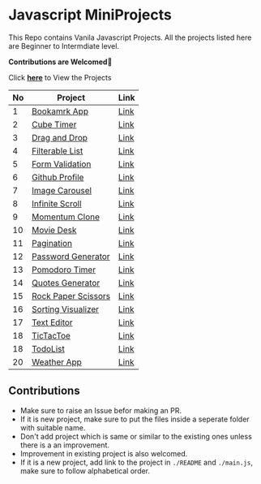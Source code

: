 # Javascript MiniProjects

This Repo contains Vanila Javascript Projects. All the projects listed here are Beginner to Intermdiate level. 

**Contributions are Welcomed💙**

Click [**here**](https://mani-barathi.github.io/Javascript_MiniProjects/) to View the Projects

| No  | Project																												| Link                                                                                         |
| --- | --------------------------------------------------------------------------------------------------------------------| -------------------------------------------------------------------------------------------- |
| 1   | [Bookamrk App](https://github.com/mani-barathi/Javascript_MiniProjects/tree/master/Bookmark-app)             		| [Link](https://mani-barathi.github.io/Javascript_MiniProjects/Bookmark-app/index.html)       |
| 2   | [Cube Timer](https://github.com/mani-barathi/Javascript_MiniProjects/tree/master/CubeTimer)                  		| [Link](https://mani-barathi.github.io/Javascript_MiniProjects/CubeTimer/index.html)          |
| 3   | [Drag and Drop](https://github.com/mani-barathi/Javascript_MiniProjects/tree/master/Drag_Drop)               		| [Link](https://mani-barathi.github.io/Javascript_MiniProjects/Drag_Drop/index.html)          |
| 4   | [Filterable List](https://github.com/mani-barathi/Javascript_MiniProjects/tree/master/Filterable_list)       		| [Link](https://mani-barathi.github.io/Javascript_MiniProjects/Filterable_list/index.html)    |
| 5   | [Form Validation](https://github.com/mani-barathi/Javascript_MiniProjects/tree/master/Form_Validation)       		| [Link](https://mani-barathi.github.io/Javascript_MiniProjects/Form_Validation/index.html)    |
| 6   | [Github Profile](https://github.com/mani-barathi/Javascript_MiniProjects/tree/master/Github_Profile)         		| [Link](https://mani-barathi.github.io/Javascript_MiniProjects/Github_Profile/index.html)     |
| 7   | [Image Carousel](https://github.com/mani-barathi/Javascript_MiniProjects/tree/master/Image_Carousel)         		| [Link](https://mani-barathi.github.io/Javascript_MiniProjects/Image_Carousel/index.html)     |
| 8   | [Infinite Scroll](https://github.com/mani-barathi/Javascript_MiniProjects/tree/master/Infinite_scroll)       		| [Link](https://mani-barathi.github.io/Javascript_MiniProjects/Infinite_scroll/index.html)    |
| 9   | [Momentum Clone](https://github.com/mani-barathi/Javascript_MiniProjects/tree/master/Momentum-Clone)         		| [Link](https://mani-barathi.github.io/Javascript_MiniProjects/Momentum-Clone/index.html)     |
| 10  | [Movie Desk](https://github.com/mani-barathi/Javascript_MiniProjects/tree/master/Movie_desk)                 		| [Link](https://mani-barathi.github.io/Javascript_MiniProjects/Movie_desk/index.html)         |
| 11  | [Pagination](https://github.com/mani-barathi/Javascript_MiniProjects/tree/master/Pagination)                 		| [Link](https://mani-barathi.github.io/Javascript_MiniProjects/Pagination/index.html)         |
| 12  | [Password Generator](https://github.com/mani-barathi/Javascript_MiniProjects/tree/master/Password_Generator) 		| [Link](https://mani-barathi.github.io/Javascript_MiniProjects/Password_Generator/index.html) |
| 13  | [Pomodoro Timer](https://github.com/mani-barathi/Javascript_MiniProjects/tree/master/Pomodoro_Timer)         		| [Link](https://mani-barathi.github.io/Javascript_MiniProjects/Pomodoro_Timer/index.html)     |
| 14  | [Quotes Generator](https://github.com/mani-barathi/Javascript_MiniProjects/tree/master/Quote_generator)      		| [Link](https://mani-barathi.github.io/Javascript_MiniProjects/Quote_generator/index.html)    |
| 15  | [Rock Paper Scissors](https://github.com/mani-barathi/Javascript_MiniProjects/tree/master/Rock_Paper_Scissors)      | [Link](https://mani-barathi.github.io/Javascript_MiniProjects/Quote_generator/index.html)    |
| 16  | [Sorting Visualizer](https://github.com/mani-barathi/Javascript_MiniProjects/tree/master/Sorting_Visualizer)		| [Link](https://mani-barathi.github.io/Javascript_MiniProjects/Sorting_Visualizer/index.html) |
| 17  | [Text Editor](https://github.com/mani-barathi/Javascript_MiniProjects/tree/master/Text_Editor)               		| [Link](https://mani-barathi.github.io/Javascript_MiniProjects/Text_Editor/index.html)        |
| 18  | [TicTacToe](https://github.com/mani-barathi/Javascript_MiniProjects/tree/master/TicTacToe)                   		| [Link](https://mani-barathi.github.io/Javascript_MiniProjects/TicTacToe/index.html)          |
| 18  | [TodoList](https://github.com/mani-barathi/Javascript_MiniProjects/tree/master/TodoList)                     		| [Link](https://mani-barathi.github.io/Javascript_MiniProjects/TodoList/index.html)           |
| 20  | [Weather App](https://github.com/mani-barathi/Javascript_MiniProjects/tree/master/Weather_App)               		| [Link](https://mani-barathi.github.io/Javascript_MiniProjects/Weather_App/index.html)        |

## Contributions
- Make sure to raise an Issue befor making an PR. 
- If it is new project, make sure to put the files inside a seperate folder with suitable name.
- Don't add project which is same or similar to the existing ones unless there is a an improvement.
- Improvement in existing project is also welcomed.
- If it is a new project, add link to the project in `./README` and `./main.js`, make sure to follow alphabetical order.
